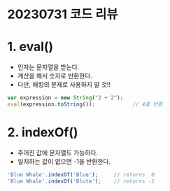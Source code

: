 20230731 코드 리뷰
==============================
    
# 1. **eval()**
    
- 인자는 문자열을 받는다.
- 계산을 해서 숫자로 반환한다.
- 다만, 해킹의 문제로 사용하지 말 것!!

```jsx
var expression = new String("2 + 2");
eval(expression.toString());            // 4를 반환
```

    
# 2. **indexOf()**
    
- 주어진 값에 문자열도 가능하다.
- 일치하는 값이 없으면 -1을 반환한다.

```jsx
'Blue Whale'.indexOf('Blue');     // returns  0
'Blue Whale'.indexOf('Blute');    // returns -1
```